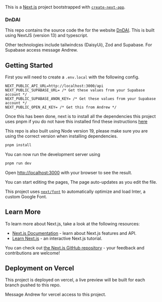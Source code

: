 This is a [Next.js](https://nextjs.org/) project bootstrapped with [`create-next-app`](https://github.com/vercel/next.js/tree/canary/packages/create-next-app).

### DnDAI

This repo contains the source code the for the website [DnDAI](https://dnd-ai-pi.vercel.app/). This is built using NextJS (version 13) and typescript. 

Other technologies include tailwindcss (DaisyUi), Zod and Supabase. For Supabase access message Andrew.

## Getting Started

First you will need to create a `.env.local` with the following config.

```
NEXT_PUBLIC_API_URL=http://localhost:3000/api
NEXT_PUBLIC_SUPABASE_URL= /* Get these values from your Supabase account */
NEXT_PUBLIC_SUPABASE_ANON_KEY= /* Get these values from your Supabase account */
NEXT_PUBLIC_OPEN_AI_KEY= /* Get this from Andrew */
```

Once this has been done, next is to install all the dependencies this project uses pnpm if you do not have this installed find these instructions [here](https://pnpm.io/installation)

This repo is also built using Node version 19, please make sure you are using the correct version when installing dependencies. 

```bash
pnpm install
```

You can now run the development server using

```bash
pnpm run dev
```

Open [http://localhost:3000](http://localhost:3000) with your browser to see the result.

You can start editing the pages, The page auto-updates as you edit the file.

This project uses [`next/font`](https://nextjs.org/docs/basic-features/font-optimization) to automatically optimize and load Inter, a custom Google Font.

## Learn More

To learn more about Next.js, take a look at the following resources:

- [Next.js Documentation](https://nextjs.org/docs) - learn about Next.js features and API.
- [Learn Next.js](https://nextjs.org/learn) - an interactive Next.js tutorial.

You can check out [the Next.js GitHub repository](https://github.com/vercel/next.js/) - your feedback and contributions are welcome!

## Deployment on Vercel

This project is deployed on vercel, a live preview will be built for each branch pushed to this repo. 

Message Andrew for vercel access to this project.
